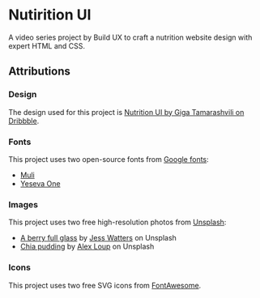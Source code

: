 # Nutirition UI

A video series project by Build UX to craft a nutrition website design with expert HTML and CSS.

## Attributions

### Design

The design used for this project is [Nutrition UI by Giga Tamarashvili on Dribbble](https://dribbble.com/shots/4896266-Nutrition-UI).

### Fonts

This project uses two open-source fonts from [Google fonts](https://fonts.google.com/):

- [Muli](https://fonts.google.com/specimen/Muli)
- [Yeseva One](https://fonts.google.com/specimen/Yeseva+One)

### Images

This project uses two free high-resolution photos from [Unsplash](https://unsplash.com/):

- [A berry full glass](https://unsplash.com/photos/0uns8eQn_g8) by [Jess Watters](https://unsplash.com/@designedbyjess) on Unsplash
- [Chia pudding](https://unsplash.com/photos/sBDJADrnsbY) by [Alex Loup](https://unsplash.com/@alexloup) on Unsplash

### Icons

This project uses two free SVG icons from [FontAwesome](https://fontawesome.com/).
